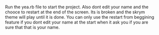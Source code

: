 Run the yea.rb file to start the project. Also dont edit your name and the chooce to restart at the end of the screen.
Its is broken and the skrym theme will play until it is done. You can only use the restart from beggining feature if you dont
edit your name at the start when it ask you if you are sure that that is your name.
